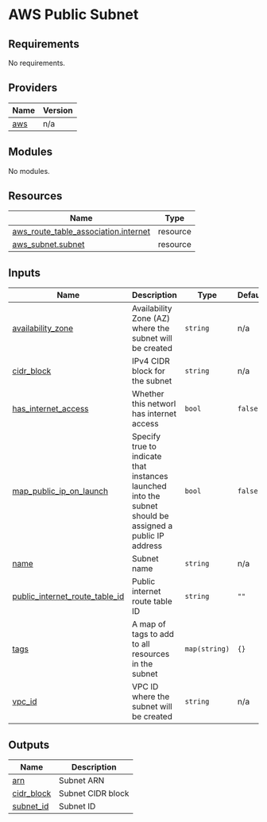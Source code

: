 AWS Public Subnet
=================


<!-- BEGIN_TF_DOCS -->
## Requirements

No requirements.

## Providers

| Name | Version |
|------|---------|
| <a name="provider_aws"></a> [aws](#provider\_aws) | n/a |

## Modules

No modules.

## Resources

| Name | Type |
|------|------|
| [aws_route_table_association.internet](https://registry.terraform.io/providers/hashicorp/aws/latest/docs/resources/route_table_association) | resource |
| [aws_subnet.subnet](https://registry.terraform.io/providers/hashicorp/aws/latest/docs/resources/subnet) | resource |

## Inputs

| Name | Description | Type | Default | Required |
|------|-------------|------|---------|:--------:|
| <a name="input_availability_zone"></a> [availability\_zone](#input\_availability\_zone) | Availability Zone (AZ) where the subnet will be created | `string` | n/a | yes |
| <a name="input_cidr_block"></a> [cidr\_block](#input\_cidr\_block) | IPv4 CIDR block for the subnet | `string` | n/a | yes |
| <a name="input_has_internet_access"></a> [has\_internet\_access](#input\_has\_internet\_access) | Whether this networl has internet access | `bool` | `false` | no |
| <a name="input_map_public_ip_on_launch"></a> [map\_public\_ip\_on\_launch](#input\_map\_public\_ip\_on\_launch) | Specify true to indicate that instances launched into the subnet should be assigned a public IP address | `bool` | `false` | no |
| <a name="input_name"></a> [name](#input\_name) | Subnet name | `string` | n/a | yes |
| <a name="input_public_internet_route_table_id"></a> [public\_internet\_route\_table\_id](#input\_public\_internet\_route\_table\_id) | Public internet route table ID | `string` | `""` | no |
| <a name="input_tags"></a> [tags](#input\_tags) | A map of tags to add to all resources in the subnet | `map(string)` | `{}` | no |
| <a name="input_vpc_id"></a> [vpc\_id](#input\_vpc\_id) | VPC ID where the subnet will be created | `string` | n/a | yes |

## Outputs

| Name | Description |
|------|-------------|
| <a name="output_arn"></a> [arn](#output\_arn) | Subnet ARN |
| <a name="output_cidr_block"></a> [cidr\_block](#output\_cidr\_block) | Subnet CIDR block |
| <a name="output_subnet_id"></a> [subnet\_id](#output\_subnet\_id) | Subnet ID |
<!-- END_TF_DOCS -->